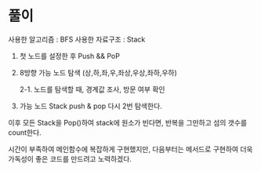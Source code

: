 # 풀이

사용한 알고리즘 : BFS 
사용한 자료구조 : Stack

1. 첫 노드를 설정한 후 Push && PoP
2. 8방향 가능 노드 탐색 (상,하,좌,우,좌상,우상,좌하,우하)

     2-1. 노드를 탐색할 때, 경계값 조사, 방문 여부 확인 

3. 가능 노드 Stack push & pop 다시 2번 탐색한다.

이후 모든 Stack을 Pop()하여 stack에 원소가 빈다면, 반복을 그만하고 섬의 갯수를 count한다. 

시간이 부족하여 메인함수에 복잡하게 구현했지만, 다음부터는 메서드로 구현하여 더욱 가독성이 좋은 코드를 만드려고 노력하겠다.



